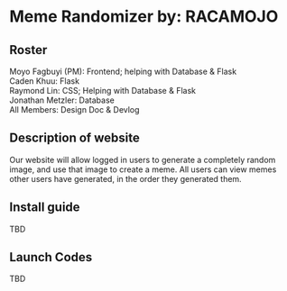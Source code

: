   # Meme Randomizer by: RACAMOJO
## Roster
Moyo Fagbuyi (PM): Frontend; helping with Database & Flask <br>
Caden Khuu: Flask <br>
Raymond Lin: CSS; Helping with Database & Flask <br>
Jonathan Metzler: Database <br>
All Members: Design Doc & Devlog <br>
##

## Description of website
Our website will allow logged in users to generate a completely random image, and use that image to create a meme. All users can view memes other users have generated, in the order they generated them.
##

## Install guide
TBD
##

## Launch Codes
TBD
##
